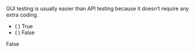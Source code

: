 <panel header="{{ icon_Q_A }} API testing vs GUI testing">
<question>

GUI testing is usually easier than API testing because it doesn’t require any extra coding.

- ( ) True
- ( ) False

<div slot="answer">

False

</div>
</question>
</panel>
